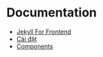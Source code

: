 Documentation
=============

* [Jekyll For Frontend](../README.md)
* [Cài đặt](install.md)
* [Components](components.md)

